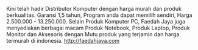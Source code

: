 Kini telah hadir Distributor Komputer dengan harga murah dan produk berkualitas. Garansi 1,5 tahun, Program anda dapat memilih sendiri, Harga 2.500.000 - 13.250.000. Selain Produk Komputer PC, Faedah Jaya juga menyediakan berbagai macam Produk Notebook, Produk Laptop, Produk Monitor dan Aksesoris dengan Mutu produk yang terjamin dan harga  termurah di indonesia.
http://faedahjaya.com
